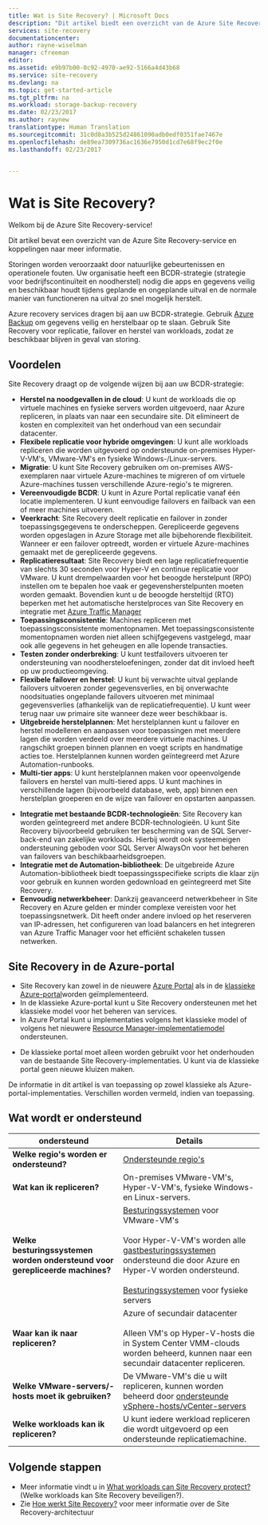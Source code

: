 ```yaml
---
title: Wat is Site Recovery? | Microsoft Docs
description: "Dit artikel biedt een overzicht van de Azure Site Recovery-service en van de implementatiescenario’s."
services: site-recovery
documentationcenter: 
author: rayne-wiselman
manager: cfreeman
editor: 
ms.assetid: e9b97b00-0c92-4970-ae92-5166a4d43b68
ms.service: site-recovery
ms.devlang: na
ms.topic: get-started-article
ms.tgt_pltfrm: na
ms.workload: storage-backup-recovery
ms.date: 02/23/2017
ms.author: raynew
translationtype: Human Translation
ms.sourcegitcommit: 31c0d8a3b525d24861090adb0edf0351fae7467e
ms.openlocfilehash: de89ea7309736ac1636e7950d1cd7e68f9ec2f0e
ms.lasthandoff: 02/23/2017


---
```

# <a name="what-is-site-recovery"></a>Wat is Site Recovery?

Welkom bij de Azure Site Recovery-service!

Dit artikel bevat een overzicht van de Azure Site Recovery-service en koppelingen naar meer informatie.

Storingen worden veroorzaakt door natuurlijke gebeurtenissen en operationele fouten. Uw organisatie heeft een BCDR-strategie (strategie voor bedrijfscontinuïteit en noodherstel) nodig die apps en gegevens veilig en beschikbaar houdt tijdens geplande en ongeplande uitval en de normale manier van functioneren na uitval zo snel mogelijk herstelt.

Azure recovery services dragen bij aan uw BCDR-strategie. Gebruik [Azure Backup](https://docs.microsoft.com/en-us/azure/backup/) om gegevens veilig en herstelbaar op te slaan. Gebruik Site Recovery voor replicatie, failover en herstel van workloads, zodat ze beschikbaar blijven in geval van storing.

## <a name="benefits"></a>Voordelen

Site Recovery draagt op de volgende wijzen bij aan uw BCDR-strategie:

- **Herstel na noodgevallen in de cloud**: U kunt de workloads die op virtuele machines en fysieke servers worden uitgevoerd, naar Azure repliceren, in plaats van naar een secundaire site. Dit elimineert de kosten en complexiteit van het onderhoud van een secundair datacenter.
- **Flexibele replicatie voor hybride omgevingen**: U kunt alle workloads repliceren die worden uitgevoerd op ondersteunde on-premises Hyper-V-VM's, VMware-VM's en fysieke Windows-/Linux-servers.
- **Migratie**: U kunt Site Recovery gebruiken om on-premises AWS-exemplaren naar virtuele Azure-machines te migreren of om virtuele Azure-machines tussen verschillende Azure-regio's te migreren.
- **Vereenvoudigde BCDR**: U kunt in Azure Portal replicatie vanaf één locatie implementeren.  U kunt eenvoudige failovers en failback van een of meer machines uitvoeren.
- **Veerkracht**: Site Recovery deelt replicatie en failover in zonder toepassingsgegevens te onderscheppen.
Gerepliceerde gegevens worden opgeslagen in Azure Storage met alle bijbehorende flexibiliteit. Wanneer er een failover optreedt, worden er virtuele Azure-machines gemaakt met de gerepliceerde gegevens.
- **Replicatieresultaat**: Site Recovery biedt een lage replicatiefrequentie van slechts 30 seconden voor Hyper-V en continue replicatie voor VMware. U kunt drempelwaarden voor het beoogde herstelpunt (RPO) instellen om te bepalen hoe vaak er gegevensherstelpunten moeten worden gemaakt. Bovendien kunt u de beoogde hersteltijd (RTO) beperken met het automatische herstelproces van Site Recovery en integratie met [Azure Traffic Manager](https://azure.microsoft.com/en-us/blog/reduce-rto-by-using-azure-traffic-manager-with-azure-site-recovery/)
- **Toepassingsconsistentie**: Machines repliceren met toepassingsconsistente momentopnamen. Met toepassingsconsistente momentopnamen worden niet alleen schijfgegevens vastgelegd, maar ook alle gegevens in het geheugen en alle lopende transacties.
- **Testen zonder onderbreking**: U kunt testfailovers uitvoeren ter ondersteuning van noodhersteloefeningen, zonder dat dit invloed heeft op uw productieomgeving.
- **Flexibele failover en herstel**: U kunt bij verwachte uitval geplande failovers uitvoeren zonder gegevensverlies, en bij onverwachte noodsituaties ongeplande failovers uitvoeren met minimaal gegevensverlies (afhankelijk van de replicatiefrequentie). U kunt weer terug naar uw primaire site wanneer deze weer beschikbaar is.
- **Uitgebreide herstelplannen**: Met herstelplannen kunt u failover en herstel modelleren en aanpassen voor toepassingen met meerdere lagen die worden verdeeld over meerdere virtuele machines. U rangschikt groepen binnen plannen en voegt scripts en handmatige acties toe. Herstelplannen kunnen worden geïntegreerd met Azure Automation-runbooks.
- **Multi-tier apps**: U kunt herstelplannen maken voor opeenvolgende failovers en herstel van multi-tiered apps. U kunt machines in verschillende lagen (bijvoorbeeld database, web, app) binnen een herstelplan groeperen en de wijze van failover en opstarten aanpassen.
* **Integratie met bestaande BCDR-technologieën**: Site Recovery kan worden geïntegreerd met andere BCDR-technologieën. U kunt Site Recovery bijvoorbeeld gebruiken ter bescherming van de SQL Server-back-end van zakelijke workloads. Hierbij wordt ook systeemeigen ondersteuning geboden voor SQL Server AlwaysOn voor het beheren van failovers van beschikbaarheidsgroepen.
* **Integratie met de Automation-bibliotheek**: De uitgebreide Azure Automation-bibliotheek biedt toepassingsspecifieke scripts die klaar zijn voor gebruik en kunnen worden gedownload en geïntegreerd met Site Recovery.
* **Eenvoudig netwerkbeheer**: Dankzij geavanceerd netwerkbeheer in Site Recovery en Azure gelden er minder complexe vereisten voor het toepassingsnetwerk. Dit heeft onder andere invloed op het reserveren van IP-adressen, het configureren van load balancers en het integreren van Azure Traffic Manager voor het efficiënt schakelen tussen netwerken.

## <a name="site-recovery-in-the-azure-portal"></a>Site Recovery in de Azure-portal

* Site Recovery kan zowel in de nieuwere [Azure Portal](https://portal.azure.com) als in de [klassieke Azure-portal](https://manage.windowsazure.com/)worden geïmplementeerd.
* In de klassieke Azure-portal kunt u Site Recovery ondersteunen met het klassieke model voor het beheren van services.
* In Azure Portal kunt u implementaties volgens het klassieke model of volgens het nieuwere [Resource Manager-implementatiemodel](../azure-resource-manager/resource-manager-deployment-model.md) ondersteunen.
- De klassieke portal moet alleen worden gebruikt voor het onderhouden van de bestaande Site Recovery-implementaties. U kunt via de klassieke portal geen nieuwe kluizen maken.

De informatie in dit artikel is van toepassing op zowel klassieke als Azure-portal-implementaties. Verschillen worden vermeld, indien van toepassing.

## <a name="whats-supported"></a>Wat wordt er ondersteund

**ondersteund** | **Details**
--- | ---
**Welke regio's worden er ondersteund?** | [Ondersteunde regio's](https://azure.microsoft.com/en-us/regions/services/) |
**Wat kan ik repliceren?** | On-premises VMware-VM's, Hyper-V-VM's, fysieke Windows- en Linux-servers.
**Welke besturingssystemen worden ondersteund voor gerepliceerde machines?** | [Besturingssystemen](site-recovery-support-matrix-to-azure.md#support-for-replicated-machine-os-versions) voor VMware-VM's<br/><br/> Voor Hyper-V-VM's worden alle [gastbesturingssystemen](https://technet.microsoft.com/en-us/windows-server-docs/compute/hyper-v/supported-windows-guest-operating-systems-for-hyper-v-on-windows) ondersteund die door Azure en Hyper-V worden ondersteund.<br/><br/> [Besturingssystemen](site-recovery-support-matrix-to-azure.md#support-for-replicated-machine-os-versions) voor fysieke servers
**Waar kan ik naar repliceren?** | Azure of secundair datacenter<br/><br/> Alleen VM's op Hyper-V-hosts die in System Center VMM-clouds worden beheerd, kunnen naar een secundair datacenter repliceren.
**Welke VMware-servers/-hosts moet ik gebruiken?** | De VMware-VM's die u wilt repliceren, kunnen worden beheerd door [ondersteunde vSphere-hosts/vCenter-servers](site-recovery-support-matrix-to-azure.md#support-for-datacenter-management-servers)
**Welke workloads kan ik repliceren?** | U kunt iedere werkload repliceren die wordt uitgevoerd op een ondersteunde replicatiemachine.

## <a name="next-steps"></a>Volgende stappen
* Meer informatie vindt u in [What workloads can Site Recovery protect?](site-recovery-workload.md) (Welke workloads kan Site Recovery beveiligen?).
* Zie [Hoe werkt Site Recovery?](site-recovery-components.md) voor meer informatie over de Site Recovery-architectuur

